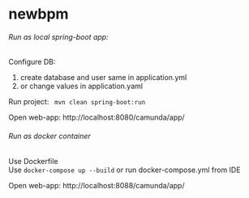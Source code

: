 # newbpm
###### Run as local spring-boot app:

Configure DB:
1. create database and user same in application.yml
2. or change values in application.yaml

Run project:
` mvn clean spring-boot:run`

Open web-app: http://localhost:8080/camunda/app/

###### Run as docker container

Use Dockerfile  
Use `docker-compose up --build` or run docker-compose.yml from IDE

Open web-app: http://localhost:8088/camunda/app/
